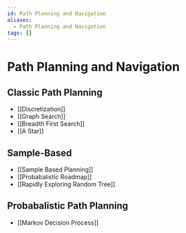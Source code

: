 ```yaml
---
id: Path Planning and Navigation
aliases:
  - Path Planning and Navigation
tags: []
---
```


# Path Planning and Navigation

## Classic Path Planning
- [[Discretization]]
- [[Graph Search]]
- [[Breadth First Search]]
- [[A Star]]

## Sample-Based
- [[Sample Based Planning]]
- [[Probabalistic Roadmap]]
- [[Rapidly Exploring Random Tree]]

## Probabalistic Path Planning
- [[Markov Decision Process]]
